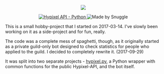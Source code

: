 <p align="center">
   <a href="https://hypixel.net" style="text-decoration: none">
      <img src="https://i.imgur.com/8MjYLF1.png">
   </a>
</p>
<p align="center">
    <a href="https://api.hypixel.net">
        <img src="https://img.shields.io/badge/Hypixel--API-python-brightgreen.svg?colorA=2d2306&colorB=705810"
             alt="Hypixel API - Python">
    </a>
    <a href="https://hypixel.net/player/Snuggle" style="text-decoration: none">
        <img src="https://img.shields.io/badge/Made%20by-Snuggle%20|%20Hypixel%20Moderator-brightgreen.svg?colorA=2d2306&colorB=705810"
             alt="Made by Snuggle">
    </a>
</p>


This is a small hobby-project that I started on 2017-03-14. I've slowly been working on it as a side-project and for fun, really.

The code was a complete mess of spaghetti, though, as it originally started as a private guild-only bot designed to check statistics for people who applied to the guild. I decided to completely rewrite it. (2017-09-29)

It was split into two separate projects - [hypixel.py](https://github.com/Snuggle/hypixel.py), a Python wrapper with common functions for the public Hypixel-API, and the bot itself.
